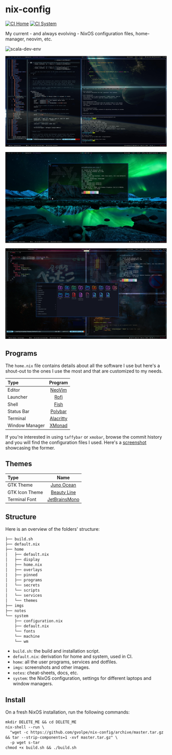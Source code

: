 nix-config
==========

[![CI Home](https://github.com/gvolpe/nix-config/workflows/Home/badge.svg)](https://github.com/gvolpe/nix-config/actions)
[![CI System](https://github.com/gvolpe/nix-config/workflows/NixOS/badge.svg)](https://github.com/gvolpe/nix-config/actions)

My current - and always evolving - NixOS configuration files, home-manager, neovim, etc.

![scala-dev-env](imgs/dev.png)

![desktop](imgs/desktop-1.jpg)

![amd](imgs/amd.jpg)

![themes](imgs/theme.jpg)

## Programs

The `home.nix` file contains details about all the software I use but here's a shout-out to the ones I use the most and that are customized to my needs.

| Type           | Program      |
| :------------- | :----------: |
| Editor         | [NeoVim](https://neovim.io/) |
| Launcher       | [Rofi](https://github.com/davatorium/rofi) |
| Shell          | [Fish](https://fishshell.com/) |
| Status Bar     | [Polybar](https://polybar.github.io/) |
| Terminal       | [Alacritty](https://github.com/alacritty/alacritty) |
| Window Manager | [XMonad](https://xmonad.org/) |

If you're interested in using `taffybar` or `xmobar`, browse the commit history and you will find the configuration files I used. Here's a [screenshot](imgs/taffybar.png) showcasing the former.

## Themes

| Type           | Name      |
| :------------- | :----------: |
| GTK Theme      | [Juno Ocean](https://github.com/EliverLara/Juno) |
| GTK Icon Theme | [Beauty Line](https://www.gnome-look.org/p/1425426/) |
| Terminal Font  | [JetBrainsMono](https://www.jetbrains.com/lp/mono/) |

## Structure

Here is an overview of the folders' structure:

```
├── build.sh
├── default.nix
├── home
│   ├── default.nix
│   ├── display
│   ├── home.nix
│   ├── overlays
│   ├── pinned
│   ├── programs
│   └── secrets
│   └── scripts
│   └── services
│   └── themes
├── imgs
├── notes
└── system
    ├── configuration.nix
    ├── default.nix
    └── fonts
    └── machine
    └── wm
```

- `build.sh`: the build and installation script.
- `default.nix`: derivation for home and system, used in CI.
- `home`: all the user programs, services and dotfiles.
- `imgs`: screenshots and other images.
- `notes`: cheat-sheets, docs, etc.
- `system`: the NixOS configuration, settings for different laptops and window managers.

## Install

On a fresh NixOS installation, run the following commands:

```shell
mkdir DELETE_ME && cd DELETE_ME
nix-shell --run \
  "wget -c https://github.com/gvolpe/nix-config/archive/master.tar.gz && tar --strip-components=1 -xvf master.tar.gz" \
  -p wget s-tar
chmod +x build.sh && ./build.sh
```
